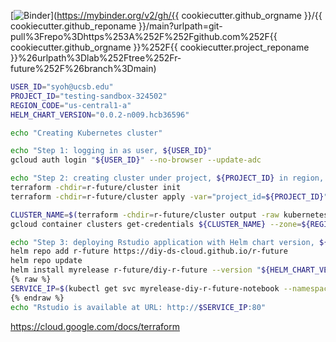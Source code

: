[![Binder](https://mybinder.org/badge_logo.svg)](https://mybinder.org/v2/gh/{{ cookiecutter.github_orgname }}/{{ cookiecutter.github_reponame }}/main?urlpath=git-pull%3Frepo%3Dhttps%253A%252F%252Fgithub.com%252F{{ cookiecutter.github_orgname }}%252F{{ cookiecutter.project_reponame }}%26urlpath%3Dlab%252Ftree%252Fr-future%252F%26branch%3Dmain)

```bash
USER_ID="syoh@ucsb.edu"
PROJECT_ID="testing-sandbox-324502"
REGION_CODE="us-central1-a"
HELM_CHART_VERSION="0.0.2-n009.hcb36596"

echo "Creating Kubernetes cluster"

echo "Step 1: logging in as user, ${USER_ID}"
gcloud auth login "${USER_ID}" --no-browser --update-adc

echo "Step 2: creating cluster under project, ${PROJECT_ID} in region, ${REGION_CODE}"
terraform -chdir=r-future/cluster init
terraform -chdir=r-future/cluster apply -var="project_id=${PROJECT_ID}" -var="region=${REGION_CODE}" -auto-approve

CLUSTER_NAME=$(terraform -chdir=r-future/cluster output -raw kubernetes_cluster_name)
gcloud container clusters get-credentials ${CLUSTER_NAME} --zone=${REGION_CODE} --project=${PROJECT_ID}

echo "Step 3: deploying Rstudio application with Helm chart version, ${HELM_CHART_VERSION}"
helm repo add r-future https://diy-ds-cloud.github.io/r-future
helm repo update
helm install myrelease r-future/diy-r-future --version "${HELM_CHART_VERSION}" --wait
{% raw %}
SERVICE_IP=$(kubectl get svc myrelease-diy-r-future-notebook --namespace default --template "{{ range (index .status.loadBalancer.ingress 0) }}{{.}}{{ end }}")
{% endraw %}
echo "Rstudio is available at URL: http://$SERVICE_IP:80"
```
https://cloud.google.com/docs/terraform